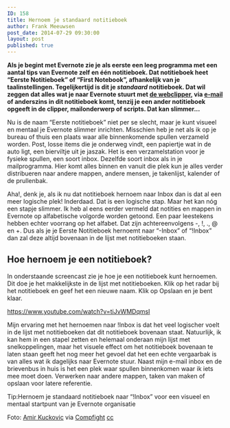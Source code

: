 ```yaml
---
ID: 158
title: Hernoem je standaard notitieboek
author: Frank Meeuwsen
post_date: 2014-07-29 09:30:00
layout: post
published: true
---
```

<strong>Als je begint met Evernote zie je als eerste een leeg programma met een aantal tips van Evernote zelf en één notitieboek. Dat notitieboek heet “Eerste Notitieboek” of “First Notebook”, afhankelijk van je taalinstellingen. Tegelijkertijd is dit je <em>standaard</em> notitieboek. Dat wil zeggen dat alles wat je naar Evernote stuurt met <a title="#Evernotecollection – Webclipper" href="http://allesonthouden.nl/evernotecollection-webclipper/">de webclipper</a>, via <a title="Hoe werkt Evernote met e-mail?" href="http://allesonthouden.nl/evernote-en-email/">e-mail</a> of anderszins in dit notitieboek komt, tenzij je een ander notitieboek opgeeft in de clipper, mailonderwerp of scripts. Dat kan slimmer...</strong>

<!--more-->

Nu is de naam “Eerste notitieboek” niet per se slecht, maar je kunt visueel en mentaal je Evernote slimmer inrichten. Misschien heb je net als ik op je bureau of thuis een plaats waar alle binnenkomende spullen verzameld worden. Post, losse items die je onderweg vindt, een papiertje wat in de auto ligt, een bierviltje uit je jaszak. Het is een verzamelstation voor je fysieke spullen, een soort inbox. Dezelfde soort inbox als in je mailprogramma. Hier komt alles binnen en vanuit die plek kun je alles verder distribueren naar andere mappen, andere mensen, je takenlijst, kalender of de prullenbak.

Aha!, denk je, als ik nu dat notitieboek hernoem naar Inbox dan is dat al een meer logische plek! Inderdaad. Dat is een logische stap. Maar het kan nóg een stapje slimmer. Ik heb al eens eerder vermeld dat notities en mappen in Evernote op alfabetische volgorde worden getoond. Een paar leestekens hebben echter voorrang op het alfabet. Dat zijn achtereenvolgens -, !, ., @ en +. Dus als je je Eerste Notitieboek hernoemt naar “-Inbox” of “!Inbox” dan zal deze altijd bovenaan in de lijst met notitieboeken staan.
<h2 id="hoehernoemjeeennotitieboek">Hoe hernoem je een notitieboek?</h2>
In onderstaande screencast zie je hoe je een notitieboek kunt hernoemen. Dit doe je het makkelijkste in de lijst met notitieboeken. Klik op het radar bij het notitieboek en geef het een nieuwe naam. Klik op Opslaan en je bent klaar.

https://www.youtube.com/watch?v=tiJvWMDqmsI

Mijn ervaring met het hernoemen naar !Inbox is dat het veel logischer voelt in de lijst met notitieboeken dat dit notitieboek bovenaan staat. Natuurlijk, ik kan hem in een stapel zetten en helemaal onderaan mijn lijst met snelkoppelingen, maar het visuele effect om het notitieboek bovenaan te laten staan geeft het nog meer het gevoel dat het een echte vergaarbak is van alles wat ik dagelijks naar Evernote stuur. Naast mijn e-mail inbox en de brievenbus in huis is het een plek waar spullen binnenkomen waar ik iets mee moet doen. Verwerken naar andere mappen, taken van maken of opslaan voor latere referentie.

Tip:Hernoem je standaard notitieboek naar “!Inbox” voor een visueel en mentaal startpunt van je Evernote organisatie

Foto: <a href="https://www.flickr.com/photos/12389767@N04/3097124543/">Amir Kuckovic</a> via <a href="http://compfight.com">Compfight</a> <a href="https://creativecommons.org/licenses/by-nc-sa/2.0/">cc</a>
